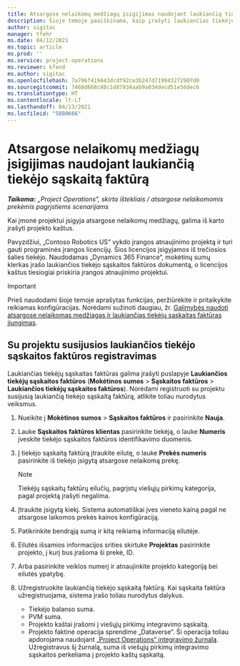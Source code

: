 ```yaml
---
title: Atsargose nelaikomų medžiagų įsigijimas naudojant laukiančią tiekėjo sąskaitą faktūrą
description: Šioje temoje paaiškinama, kaip įrašyti laukiančias tiekėjų sąskaitas faktūras.
author: sigitac
manager: tfehr
ms.date: 04/12/2021
ms.topic: article
ms.prod: ''
ms.service: project-operations
ms.reviewer: kfend
ms.author: sigitac
ms.openlocfilehash: 7a706f419443dcdf92ce3b247d719943272907d0
ms.sourcegitcommit: 7468d668c48c1d87934aab9a034decd51e56dec6
ms.translationtype: HT
ms.contentlocale: lt-LT
ms.lasthandoff: 04/13/2021
ms.locfileid: "5880666"
---
```

# <a name="purchase-non-stocked-materials-using-a-pending-vendor-invoice"></a>Atsargose nelaikomų medžiagų įsigijimas naudojant laukiančią tiekėjo sąskaitą faktūrą

_**Taikoma:** „Project Operations“, skirta ištekliais / atsargose nelaikomomis prekėmis pagrįstiems scenarijams_

Kai įmonė projektui įsigyja atsargose nelaikomų medžiagų, galima iš karto įrašyti projekto kaštus. 

Pavyzdžiui, „Contoso Robotics US“ vykdo įrangos atnaujinimo projektą ir turi gauti programinės įrangos licencijų. Šios licencijos įsigyjamos iš trečiosios šalies tiekėjo.  Naudodamas „Dynamics 365 Finance“, mokėtinų sumų klerkas įrašo laukiančios tiekėjo sąskaitos faktūros dokumentą, o licencijos kaštus tiesiogiai priskiria įrangos atnaujinimo projektui. 

> [!IMPORTANT]
> Prieš naudodami šioje temoje aprašytas funkcijas, peržiūrėkite ir pritaikykite reikiamas konfigūracijas. Norėdami sužinoti daugiau, žr. [Galimybės naudoti atsargose nelaikomas medžiagas ir laukiančias tiekėjų sąskaitas faktūras įjungimas](configure-materials-nonstocked.md). 

## <a name="post-a-project-related-pending-vendor-invoice"></a>Su projektu susijusios laukiančios tiekėjo sąskaitos faktūros registravimas 

Laukiančias tiekėjų sąskaitas faktūras galima įrašyti puslapyje **Laukiančios tiekėjų sąskaitos faktūros** (**Mokėtinos sumos** > **Sąskaitos faktūros** > **Laukiančios tiekėjų sąskaitos faktūros**). Norėdami registruoti su projektu susijusią laukiančią tiekėjo sąskaitą faktūrą, atlikite toliau nurodytus veiksmus.

1. Nueikite į **Mokėtinos sumos** > **Sąskaitos faktūros** ir pasirinkite **Nauja**. 
2. Lauke **Sąskaitos faktūros klientas** pasirinkite tiekėją, o lauke **Numeris** įveskite tiekėjo sąskaitos faktūros identifikavimo duomenis.
3. Į tiekėjo sąskaitą faktūrą įtraukite eilutę, o lauke **Prekės numeris** pasirinkite iš tiekėjo įsigytą atsargose nelaikomą prekę. 

    > [!NOTE]
    > Tiekėjų sąskaitų faktūrų eilučių, pagrįstų viešųjų pirkimų kategorija, pagal projektą įrašyti negalima. 
    
5. Įtraukite įsigytą kiekį. Sistema automatiškai įves vieneto kainą pagal ne atsargose laikomos prekės kainos konfigūraciją. 
6. Patikrinkite bendrąją sumą ir kitą reikiamą informaciją eilutėje.
7. Eilutės išsamios informacijos srities skirtuke **Projektas** pasirinkite projekto, į kurį bus įrašoma ši prekė, ID.
8. Arba pasirinkite veiklos numerį ir atnaujinkite projekto kategoriją bei eilutės ypatybę.
9. Užregistruokite laukiančią tiekėjo sąskaitą faktūrą. Kai sąskaita faktūra užregistruojama, sistema įrašo toliau nurodytus dalykus.
    
    - Tiekėjo balanso suma.
    - PVM suma.
    - Projekto kaštai įrašomi į viešųjų pirkimų integravimo sąskaitą.
    - Projekto faktinė operacija sprendime „Dataverse“. Ši operacija toliau apdorojama naudojant [„Project Operations“ integravimo žurnalą](../project-accounting/project-operations-integration-journal.md). Užregistravus šį žurnalą, suma iš viešųjų pirkimų integravimo sąskaitos perkeliama į projekto kaštų sąskaitą.
